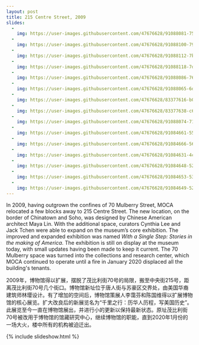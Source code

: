 ```yaml
---
layout: post
title: 215 Centre Street, 2009
slides: 
  -
    img: https://user-images.githubusercontent.com/47676628/91088081-759fc100-e61f-11ea-95c5-de7e50a059af.jpg
  -
    img: https://user-images.githubusercontent.com/47676628/91088100-79334800-e61f-11ea-9864-237bd532eccb.jpg
  -
    img: https://user-images.githubusercontent.com/47676628/91088112-7b95a200-e61f-11ea-9a53-86614446a23c.jpg
  -
    img: https://user-images.githubusercontent.com/47676628/91088118-7d5f6580-e61f-11ea-9edb-1bc2e781b895.jpg
  -
    img: https://user-images.githubusercontent.com/47676628/91088086-76d0ee00-e61f-11ea-8eed-24183d4d92e3.jpg
  -
    img: https://user-images.githubusercontent.com/47676628/91088065-6de01c80-e61f-11ea-9172-51c4933be114.jpg
  -
    img: https://user-images.githubusercontent.com/47676628/83377616-b0230480-a408-11ea-850a-50599e50c664.jpg
  -
    img: https://user-images.githubusercontent.com/47676628/83377638-c630c500-a408-11ea-9a82-bef0a7c060ca.jpg
  -
    img: https://user-images.githubusercontent.com/47676628/91088074-7173a380-e61f-11ea-9499-93beb8c9ebcc.jpg
  -
    img: https://user-images.githubusercontent.com/47676628/91084661-55b9ce80-e61a-11ea-8d73-8b50218caaf1.JPG
  -
    img: https://user-images.githubusercontent.com/47676628/91084666-56eafb80-e61a-11ea-9c7d-6c8a03740a7c.JPG
  -
    img: https://user-images.githubusercontent.com/47676628/91084631-4c306680-e61a-11ea-8ef3-ebed71a9f026.jpg
  -
    img: https://user-images.githubusercontent.com/47676628/91084648-52264780-e61a-11ea-9086-90f269b72bbf.JPG
  -
    img: https://user-images.githubusercontent.com/47676628/91084653-53f00b00-e61a-11ea-918a-5a2dee942667.JPG
  -
    img: https://user-images.githubusercontent.com/47676628/91084649-52bede00-e61a-11ea-96f5-13a3e56d192c.JPG
---
```


In 2009, having outgrown the confines of 70 Mulberry Street, MOCA relocated a few blocks away to 215 Centre Street. The new location, on the border of Chinatown and Soho, was designed by Chinese American architect Maya Lin. With the additional space, curators Cynthia Lee and Jack Tchen were able to expand on the museum’s core exhibition.  The improved and expanded exhibition was named *With a Single Step: Stories in the making of America*. The exhibition is still on display at the museum today, with small updates having been made to keep it current. The 70 Mulberry space was turned into the collections and research center, which MOCA continued to operate until a fire in January 2020 displaced all the building's tenants.  

2009年，博物馆得以扩展，摆脱了茂比利街70号的局限，搬至中央街215号，距离茂比利街70号几个街口。博物馆新址位于唐人街与苏豪区交界处，由美国华裔建筑师林璎设计。有了增加的空间后，博物馆策展人李霭芬和陈国维得以扩展博物馆的核心展览。扩大改良后的新展览名为“千里之行：历华人历程，写美国历史”。此展览至今一直在博物馆展出，并进行小的更新以保持最新状态。原址茂比利街70号被改用于博物馆的馆藏研究中心，继续博物馆的职能，直到2020年1月份的一场大火，楼中所有的机构被迫迁出。

{% include slideshow.html %}
